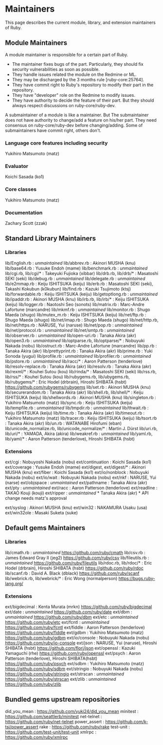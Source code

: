 # Maintainers

This page describes the current module, library, and extension maintainers of
Ruby.

## Module Maintainers

A module maintainer is responsible for a certain part of Ruby.

*   The maintainer fixes bugs of the part. Particularly, they should fix
    security vulnerabilities as soon as possible.
*   They handle issues related the module on the Redmine or ML.
*   They may be discharged by the 3 months rule [ruby-core:25764].
*   They have commit right to Ruby's repository to modify their part in the
    repository.
*   They have "developer" role on the Redmine to modify issues.
*   They have authority to decide the feature of their part. But they should
    always respect discussions on ruby-core/ruby-dev.


A submaintainer of a module is like a maintainer. But The submaintainer does
not have authority to change/add a feature on his/her part. They need
consensus on ruby-core/ruby-dev before changing/adding. Some of submaintainers
have commit right, others don't.

### Language core features including security

Yukihiro Matsumoto (matz)

### Evaluator

Koichi Sasada (ko1)

### Core classes

Yukihiro Matsumoto (matz)

### Documentation

Zachary Scott (zzak)

## Standard Library Maintainers

### Libraries

lib/English.rb
:   *unmaintained*
lib/abbrev.rb
:   Akinori MUSHA (knu)
lib/base64.rb
:   Yusuke Endoh (mame)
lib/benchmark.rb
:   *unmaintained*
lib/cgi.rb, lib/cgi/*
:   Takeyuki Fujioka (xibbar)
lib/drb.rb, lib/drb/*
:   Masatoshi SEKI (seki)
lib/debug.rb
:   *unmaintained*
lib/delegate.rb
:   *unmaintained*
lib/e2mmap.rb
:   Keiju ISHITSUKA (keiju)
lib/erb.rb
:   Masatoshi SEKI (seki), Takashi Kokubun (k0kubun)
lib/find.rb
:   Kazuki Tsujimoto (ktsj)
lib/forwardable.rb
:   Keiju ISHITSUKA (keiju)
lib/getoptlong.rb
:   *unmaintained*
lib/ipaddr.rb
:   Akinori MUSHA (knu)
lib/irb.rb, lib/irb/*
:   Keiju ISHITSUKA (keiju)
lib/logger.rb
:   Naotoshi Seo (sonots)
lib/matrix.rb
:   Marc-Andre Lafortune (marcandre)
lib/mkmf.rb
:   *unmaintained*
lib/monitor.rb
:   Shugo Maeda (shugo)
lib/mutex_m.rb
:   Keiju ISHITSUKA (keiju)
lib/net/ftp.rb
:   Shugo Maeda (shugo)
lib/net/imap.rb
:   Shugo Maeda (shugo)
lib/net/http.rb, lib/net/https.rb
:   NARUSE, Yui (naruse)
lib/net/pop.rb
:   *unmaintained*
lib/net/protocol.rb
:   *unmaintained*
lib/net/smtp.rb
:   *unmaintained*
lib/observer.rb
:   *unmaintained*
lib/open-uri.rb
:   Tanaka Akira (akr)
lib/open3.rb
:   *unmaintained*
lib/optparse.rb, lib/optparse/*
:   Nobuyuki Nakada (nobu)
lib/ostruct.rb
:   Marc-Andre Lafortune (marcandre)
lib/pp.rb
:   Tanaka Akira (akr)
lib/prettyprint.rb
:   Tanaka Akira (akr)
lib/prime.rb
:   Yuki Sonoda (yugui)
lib/profile.rb
:   *unmaintained*
lib/profiler.rb
:   *unmaintained*
lib/pstore.rb
:   *unmaintained*
lib/racc/*
:   Aaron Patterson (tenderlove)
lib/resolv-replace.rb
:   Tanaka Akira (akr)
lib/resolv.rb
:   Tanaka Akira (akr)
lib/rexml/*
:   Kouhei Sutou (kou)
lib/rinda/*
:   Masatoshi SEKI (seki)
lib/rss.rb, lib/rss/*
:   Kouhei Sutou (kou)
lib/rubygems.rb, lib/ubygems.rb, lib/rubygems/*
:   Eric Hodel (drbrain), Hiroshi SHIBATA (hsbt)
    https://github.com/rubygems/rubygems
lib/set.rb
:   Akinori MUSHA (knu)
lib/securerandom.rb
:   Tanaka Akira (akr)
lib/shell.rb, lib/shell/*
:   Keiju ISHITSUKA (keiju)
lib/shellwords.rb
:   Akinori MUSHA (knu)
lib/singleton.rb
:   Yukihiro Matsumoto (matz)
lib/sync.rb
:   Keiju ISHITSUKA (keiju)
lib/tempfile.rb
:   *unmaintained*
lib/tmpdir.rb
:   *unmaintained*
lib/thwait.rb
:   Keiju ISHITSUKA (keiju)
lib/time.rb
:   Tanaka Akira (akr)
lib/timeout.rb
:   Yukihiro Matsumoto (matz)
lib/tracer.rb
:   Keiju ISHITSUKA (keiju)
lib/tsort.rb
:   Tanaka Akira (akr)
lib/un.rb
:   WATANABE Hirofumi (eban)
lib/unicode_normalize.rb, lib/unicode_normalize/*
:   Martin J. Dürst
lib/uri.rb, lib/uri/*
:   YAMADA, Akira (akira)
lib/weakref.rb
:   *unmaintained*
lib/yaml.rb, lib/yaml/*
:   Aaron Patterson (tenderlove), Hiroshi SHIBATA (hsbt)


### Extensions

ext/cgi
:   Nobuyoshi Nakada (nobu)
ext/continuation
:   Koichi Sasada (ko1)
ext/coverage
:   Yusuke Endoh (mame)
ext/digest, ext/digest/*
:   Akinori MUSHA (knu)
ext/fiber
:   Koichi Sasada (ko1)
ext/io/nonblock
:   Nobuyuki Nakada (nobu)
ext/io/wait
:   Nobuyuki Nakada (nobu)
ext/nkf
:   NARUSE, Yui (narse)
ext/objspace
:   *unmaintained*
ext/pathname
:   Tanaka Akira (akr)
ext/pty
:   *unmaintained*
ext/racc
:   Aaron Patterson (tenderlove)
ext/readline
:   TAKAO Kouji (kouji)
ext/ripper
:   *unmaintained*
    *   Tanaka Akira (akr)
    *   API change needs matz's approval

ext/syslog
:   Akinori MUSHA (knu)
ext/win32
:   NAKAMURA Usaku (usa)
ext/win32ole
:   Masaki Suketa (suke)


## Default gems Maintainers

### Libraries

lib/cmath.rb
:   *unmaintained* https://github.com/ruby/cmath
lib/csv.rb
:   James Edward Gray II (jeg2) https://github.com/ruby/csv
lib/fileutils.rb
:   *unmaintained* https://github.com/ruby/fileutils
lib/rdoc.rb, lib/rdoc/*
:   Eric Hodel (drbrain), Hiroshi SHIBATA (hsbt) https://github.com/ruby/rdoc
lib/scanf.rb
:   David A. Black (dblack) https://github.com/ruby/scanf
lib/webrick.rb, lib/webrick/*
:   Eric Wong (normalperson) https://bugs.ruby-lang.org/


### Extensions

ext/bigdecimal
:   Kenta Murata (mrkn) https://github.com/ruby/bigdecimal
ext/date
:   *unmaintained* https://github.com/ruby/date
ext/dbm
:   *unmaintained* https://github.com/ruby/dbm
ext/etc
:   *unmaintained* https://github.com/ruby/etc
ext/fcntl
:   *unmaintained* https://github.com/ruby/fcntl
ext/fiddle
:   Aaron Patterson (tenderlove) https://github.com/ruby/fiddle
ext/gdbm
:   Yukihiro Matsumoto (matz) https://github.com/ruby/gdbm
ext/io/console
:   Nobuyuki Nakada (nobu) https://github.com/ruby/io-console
ext/json
:   NARUSE, Yui (naruse), Hiroshi SHIBATA (hsbt) https://github.com/flori/json
ext/openssl
:   Kazuki Yamaguchi (rhe) https://github.com/ruby/openssl
ext/psych
:   Aaron Patterson (tenderlove), Hiroshi SHIBATA(hsbt)
    https://github.com/ruby/psych
ext/sdbm
:   Yukihiro Matsumoto (matz) https://github.com/ruby/sdbm
ext/stringio
:   Nobuyuki Nakada (nobu) https://github.com/ruby/stringio
ext/strscan
:   *unmaintained* https://github.com/ruby/strscan
ext/zlib
:   *unmaintained* https://github.com/ruby/zlib


## Bundled gems upstream repositories

did_you_mean
:   https://github.com/yuki24/did_you_mean
minitest
:   https://github.com/seattlerb/minitest
net-telnet
:   https://github.com/ruby/net-telnet
power_assert
:   https://github.com/k-tsj/power_assert
rake
:   https://github.com/ruby/rake
test-unit
:   https://github.com/test-unit/test-unit
xmlrpc
:   https://github.com/ruby/xmlrpc

